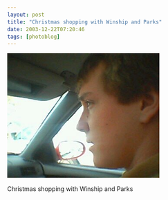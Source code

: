 ```yaml
---
layout: post
title: "Christmas shopping with Winship and Parks"
date: 2003-12-22T07:20:46
tags: [photoblog]
---
```


![Christmas shopping with Winship and Parks][1]

Christmas shopping with Winship and Parks

   [1]: /2003/12/22/6302562306_0.jpg
